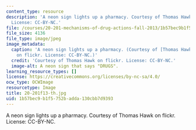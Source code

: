 ```yaml
---
content_type: resource
description: 'A neon sign lights up a pharmacy. Courtesy of Thomas Hawk on flickr.
  License: CC-BY-NC.'
file: /courses/20-201-mechanisms-of-drug-actions-fall-2013/1b57bec9b1f5752badda130cbb7d9393_20-201f13-th.jpg
file_size: 4136
file_type: image/jpeg
image_metadata:
  caption: 'A neon sign lights up a pharmacy. (Courtesy of [Thomas Hawk](https://www.flickr.com/photos/thomashawk/4444281980/)
    on flickr. License: CC-BY-NC.)'
  credit: 'Courtesy of Thomas Hawk on flickr. License: CC-BY-NC.'
  image-alt: A neon sign that says "DRUGS".
learning_resource_types: []
license: https://creativecommons.org/licenses/by-nc-sa/4.0/
ocw_type: OCWImage
resourcetype: Image
title: 20-201f13-th.jpg
uid: 1b57bec9-b1f5-752b-adda-130cbb7d9393
---
```

A neon sign lights up a pharmacy. Courtesy of Thomas Hawk on flickr. License: CC-BY-NC.